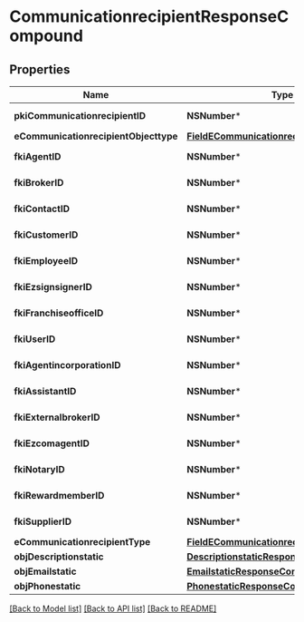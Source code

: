 # CommunicationrecipientResponseCompound

## Properties
Name | Type | Description | Notes
------------ | ------------- | ------------- | -------------
**pkiCommunicationrecipientID** | **NSNumber*** | The unique ID of the Communicationrecipient. | 
**eCommunicationrecipientObjecttype** | [**FieldECommunicationrecipientObjecttype***](FieldECommunicationrecipientObjecttype.md) |  | [optional] 
**fkiAgentID** | **NSNumber*** | The unique ID of the Agent. | [optional] 
**fkiBrokerID** | **NSNumber*** | The unique ID of the Broker. | [optional] 
**fkiContactID** | **NSNumber*** | The unique ID of the Contact | [optional] 
**fkiCustomerID** | **NSNumber*** | The unique ID of the Customer. | [optional] 
**fkiEmployeeID** | **NSNumber*** | The unique ID of the Employee. | [optional] 
**fkiEzsignsignerID** | **NSNumber*** | The unique ID of the Ezsignsigner | [optional] 
**fkiFranchiseofficeID** | **NSNumber*** | The unique ID of the Franchisereoffice | [optional] 
**fkiUserID** | **NSNumber*** | The unique ID of the User | [optional] 
**fkiAgentincorporationID** | **NSNumber*** | The unique ID of the Agentincorporation. | [optional] 
**fkiAssistantID** | **NSNumber*** | The unique ID of the Assistant. | [optional] 
**fkiExternalbrokerID** | **NSNumber*** | The unique ID of the Externalbroker. | [optional] 
**fkiEzcomagentID** | **NSNumber*** | The unique ID of the Ezcomagent. | [optional] 
**fkiNotaryID** | **NSNumber*** | The unique ID of the Notary. | [optional] 
**fkiRewardmemberID** | **NSNumber*** | The unique ID of the Rewardmember. | [optional] 
**fkiSupplierID** | **NSNumber*** | The unique ID of the Supplier. | [optional] 
**eCommunicationrecipientType** | [**FieldECommunicationrecipientType***](FieldECommunicationrecipientType.md) |  | 
**objDescriptionstatic** | [**DescriptionstaticResponseCompound***](DescriptionstaticResponseCompound.md) |  | 
**objEmailstatic** | [**EmailstaticResponseCompound***](EmailstaticResponseCompound.md) |  | [optional] 
**objPhonestatic** | [**PhonestaticResponseCompound***](PhonestaticResponseCompound.md) |  | [optional] 

[[Back to Model list]](../README.md#documentation-for-models) [[Back to API list]](../README.md#documentation-for-api-endpoints) [[Back to README]](../README.md)


